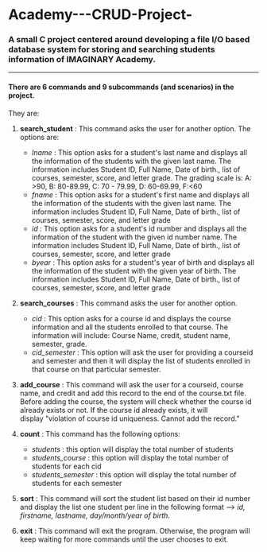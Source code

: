 # Academy---CRUD-Project-

### A small C project centered around developing a file I/O based database system for storing and searching students information of IMAGINARY Academy.

---

#### There are 6 commands and 9 subcommands (and scenarios) in the project.

They are:

1. **search_student** : This command asks the user for another option.
   The options are:

   - _lname_ : This option asks for a student&#39;s last name and displays all the information of the students with the given last name. The information includes Student ID, Full Name, Date of birth., list of courses, semester, score, and letter grade. The grading scale is: A: &gt;90, B: 80-89.99, C: 70 - 79.99, D: 60-69.99, F:&lt;60
   - _fname_ : This option asks for a student&#39;s first name and displays all the information of the students with the given last name. The information includes Student ID, Full Name, Date of birth., list of courses, semester, score, and letter grade
   - _id_ : This option asks for a student&#39;s id number and displays all the information of the student with the given id number name. The information includes Student ID, Full Name, Date of birth., list of courses, semester, score, and letter grade
   - _byear_ : This option asks for a student&#39;s year of birth and displays all the information of the student with the given year of birth. The information includes Student ID, Full Name, Date of birth., list of courses, semester, score, and letter grade

2. **search_courses** : This command asks the user for another option.

   - _cid_ : This option asks for a course id and displays the course information and all the students enrolled to that course. The information will include: Course Name, credit, student name, semester, grade.
   - _cid_semester_ : This option will ask the user for providing a courseid and semester and then it will display the list of students enrolled in that course on that particular semester.

3. **add_course** : This command will ask the user for a courseid, course name, and credit and add this record to the end of the course.txt file. Before adding the course, the system will check whether the course id already exists or not. If the course id already exists, it will display &quot;violation of course id uniqueness. Cannot add the record.&quot;

4. **count** : This command has the following options:

   - _students_ : this option will display the total number of students
   - _students_course_ : this option will display the total number of students for each cid
   - _students_semester_ : this option will display the total number of students for each semester

5. **sort** : This command will sort the student list based on their
   id number and display the list one student per line in the following format --> _id, firstname, lastname, day/month/year of birth_.

6. **exit** : This command will exit the program. Otherwise, the program will keep waiting for more commands until the user chooses to exit.
